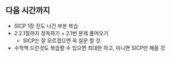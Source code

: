 ## 다음 시간까지

* SICP 1장 진도 나간 부분 복습
* 2.2.1절까지 정독하기 + 2.1번 문제 풀어오기
	* SICP는 잘 모르겠으면 꼭 질문 할 것.
* 수학책 드린것도 복습할 수 있으면 최대한 하고, 아니면 SICP만 해올 것
